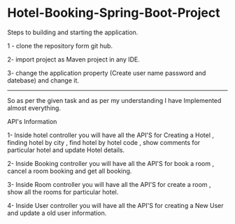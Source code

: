 # Hotel-Booking-Spring-Boot-Project

Steps to building and starting the application.

1 - clone the repository form git hub.

2- import project as Maven project in any IDE.

3- change the application property (Create user name password and datebase) and change it.

***********************************************************************************************************************************************

So as per the given task and as per my understanding I have Implemented almost everything.

API's Information

1- Inside hotel controller you will have all the API'S for Creating a Hotel , finding hotel by city , find hotel by hotel code , show comments for 
   particular hotel and update Hotel details.

2- Inside Booking controller you will have all the API'S for book a room , cancel a room booking and get all booking.

3- Inside Room controller you will have all the API'S for create a room , show all the rooms for particular hotel.

4- Inside User controller you will have all the API'S for creating a New User and update a old user information.

